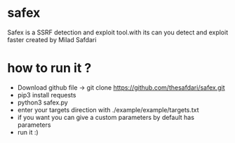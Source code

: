 # safex
Safex is a SSRF detection and exploit  tool.with its can you detect and exploit faster  created by Milad Safdari

# how to run it ?
- Download github file -> git clone https://github.com/thesafdari/safex.git
- pip3 install requests
- python3 safex.py 
- enter your targets direction with ./example/example/targets.txt
- if you want you can give a custom parameters  by default has parameters
- run it :)
